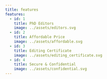 ```yaml
---
title: features
features:
  - id: 1
    title: PhD Editors
    image: ../assets/editors.svg
  - id: 2
    title: Affordable Price
    image: ../assets/affordable.svg
  - id: 3
    title: Editing Certificate
    image: ../assets/editing_certificate.svg
  - id: 4
    title: Secure & Confidential
    image: ../assets/confidential.svg
---
```


